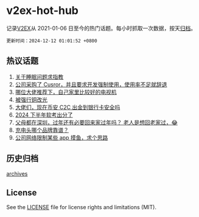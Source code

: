 # v2ex-hot-hub

 记录[V2EX](https://www.v2ex.com/)从 2021-01-06 日至今的热门话题。每小时抓取一次数据，按天[归档](archives)。

`更新时间：2024-12-12 01:01:52 +0800`

## 热议话题

1. [关于睡眠问题求指教](https://www.v2ex.com/t/1096586)
1. [公司采购了 Cusror，并且要求开发强制使用，使用率不足就辞退](https://www.v2ex.com/t/1096692)
1. [哪位大佬推荐下，自己家里比较好的电视机](https://www.v2ex.com/t/1096608)
1. [被强行铜改光](https://www.v2ex.com/t/1096580)
1. [大佬们，现在币安 C2C 出金到银行卡安全吗](https://www.v2ex.com/t/1096667)
1. [2024 下半年软考出分了](https://www.v2ex.com/t/1096597)
1. [父母都在深圳，过年还有必要回来家过年吗？ 老人是想回老家过，😂](https://www.v2ex.com/t/1096635)
1. [充电头哪个品牌靠谱？](https://www.v2ex.com/t/1096688)
1. [公司网络限制某些 app 摸鱼，求个思路](https://www.v2ex.com/t/1096582)

## 历史归档

[archives](archives)

## License

See the [LICENSE](LICENSE) file for license rights and limitations (MIT).
